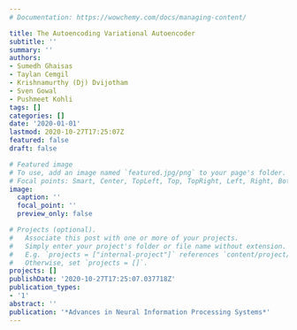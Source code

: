 ```yaml
---
# Documentation: https://wowchemy.com/docs/managing-content/

title: The Autoencoding Variational Autoencoder
subtitle: ''
summary: ''
authors:
- Sumedh Ghaisas
- Taylan Cemgil
- Krishnamurthy (Dj) Dvijotham
- Sven Gowal
- Pushmeet Kohli
tags: []
categories: []
date: '2020-01-01'
lastmod: 2020-10-27T17:25:07Z
featured: false
draft: false

# Featured image
# To use, add an image named `featured.jpg/png` to your page's folder.
# Focal points: Smart, Center, TopLeft, Top, TopRight, Left, Right, BottomLeft, Bottom, BottomRight.
image:
  caption: ''
  focal_point: ''
  preview_only: false

# Projects (optional).
#   Associate this post with one or more of your projects.
#   Simply enter your project's folder or file name without extension.
#   E.g. `projects = ["internal-project"]` references `content/project/deep-learning/index.md`.
#   Otherwise, set `projects = []`.
projects: []
publishDate: '2020-10-27T17:25:07.037718Z'
publication_types:
- '1'
abstract: ''
publication: '*Advances in Neural Information Processing Systems*'
---
```


